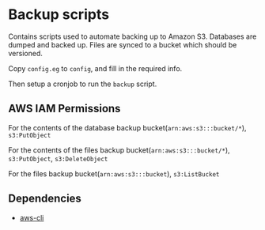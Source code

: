 Backup scripts
==============
Contains scripts used to automate backing up to Amazon S3. Databases are dumped and backed up. Files are synced to a bucket which should be versioned.

Copy `config.eg` to `config`, and fill in the required info.

Then setup a cronjob to run the `backup` script.

AWS IAM Permissions
-------------------
For the contents of the database backup bucket(`arn:aws:s3:::bucket/*`), `s3:PutObject`

For the contents of the files backup bucket(`arn:aws:s3:::bucket/*`), `s3:PutObject`, `s3:DeleteObject`

For the files backup bucket(`arn:aws:s3:::bucket`), `s3:ListBucket`

Dependencies
------------
- [aws-cli](http://aws.amazon.com/cli/)
